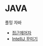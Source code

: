 # JAVA

플밍 자바 

+ [접근제어자](Access.md)
+ [IntelliJ 꾸미기](https://medium.com/@taegeon/intellij-%ED%85%8C%EB%A7%88%EC%99%80-%ED%8F%B0%ED%8A%B8-%EB%B0%94%EA%BE%B8%EA%B8%B0-d6a460936b33)